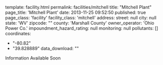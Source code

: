 template: facility.html
permalink: facilities/mitchell
title: "Mitchell Plant"
page_title: 'Mitchell Plant'
date: 2013-11-25 09:52:50
published: true
page_class: 'facility'
facility_class: 'mitchell'
address: 
  street: null
  city: null
  state: 'WV'
  zipcode: ""
  county: 'Marshall County'
owner_operator: 'Ohio Power Co.'
impoundment_hazard_rating: null
monitoring: null
pollutants: []
coordinates: 
  - "-80.82"
  - "39.828889"
data_download: ""

Information Available Soon

